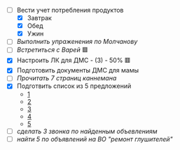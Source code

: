 - [ ] Вести учет потребления продуктов
	- [x] Завтрак
	- [x] Обед
	- [x] Ужин
- [ ] *Выполнить упраженения по Молчанову*
- [ ] *Встретиться с Варей* 🟥
- [x] Настроить ЛК для ДМС - (З) - 50%  🟥
- [x] Подготовить документы ДМС для мамы
- [ ] *Прочитать 7 страниц каннемана*
- [x] Подготвить список из 5 предложений
	- [1](https://stroirent.ru/arenda-instrumenta/arenda-shlifovalnoi-mashiny-po-betonu/)
	- [2](https://www.trspb.ru/arenda/oborudovanie-dlya-obrabotki-betona/shlifovalnye-mashiny/)
	- [3](https://www.avito.ru/sankt-peterburg/remont_i_stroitelstvo/prodazhaarenda_mozaichno-shlifovalnaya_mashina_misom_2899118526)
	- [4](https://www.avito.ru/sankt-peterburg/remont_i_stroitelstvo/mozaichno-shlifovalnaya_mashina_po_suhomu_betonu_2985731603)
	- [5](https://www.avito.ru/sankt-peterburg/remont_i_stroitelstvo/shlifovalnaya_mashina_splitstone_gm-122_2930313999)
-  [ ] *сделать 3 звонка по найденным объевлениям*
-  [ ] *найти 5 по объявлений на ВО "ремонт глушителей"*